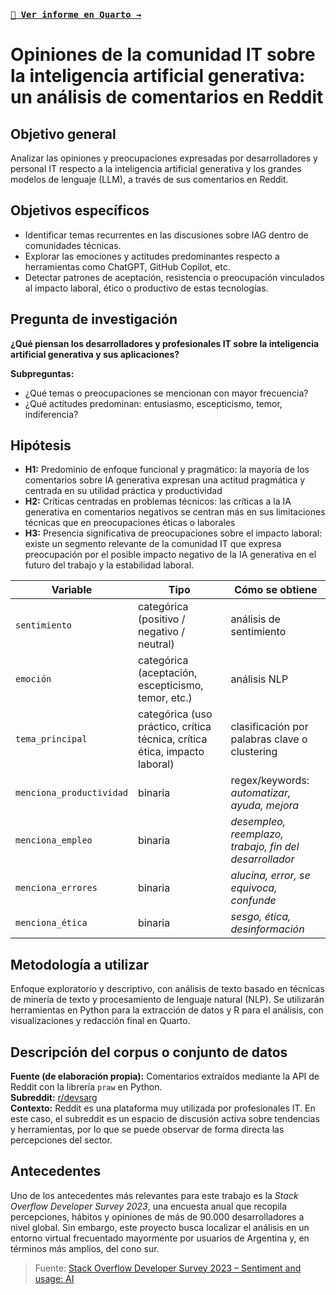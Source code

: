 ### [`📄 Ver informe en Quarto →`](https://lorenzoferreyra.github.io/reddit-data-extraction/Quarto_Research_Doc.html)

# Opiniones de la comunidad IT sobre la inteligencia artificial generativa: un análisis de comentarios en Reddit

## Objetivo general
Analizar las opiniones y preocupaciones expresadas por desarrolladores y personal IT respecto a la inteligencia artificial generativa y los grandes modelos de lenguaje (LLM), a través de sus comentarios en Reddit.

## Objetivos específicos
- Identificar temas recurrentes en las discusiones sobre IAG dentro de comunidades técnicas.  
- Explorar las emociones y actitudes predominantes respecto a herramientas como ChatGPT, GitHub Copilot, etc.  
- Detectar patrones de aceptación, resistencia o preocupación vinculados al impacto laboral, ético o productivo de estas tecnologías.

## Pregunta de investigación
**¿Qué piensan los desarrolladores y profesionales IT sobre la inteligencia artificial generativa y sus aplicaciones?**

**Subpreguntas:**
- ¿Qué temas o preocupaciones se mencionan con mayor frecuencia?  
- ¿Qué actitudes predominan: entusiasmo, escepticismo, temor, indiferencia?

## Hipótesis
- **H1:**  Predominio de enfoque funcional y pragmático:  la mayoría de los comentarios sobre IA generativa expresan una actitud pragmática y centrada en su utilidad práctica y productividad
- **H2:** Críticas centradas en problemas técnicos: las críticas a la IA generativa en comentarios negativos se centran más en sus limitaciones técnicas que en preocupaciones éticas o laborales
- **H3:** Presencia significativa de preocupaciones sobre el impacto laboral: existe un segmento relevante de la comunidad IT que expresa preocupación por el posible impacto negativo de la IA generativa en el futuro del trabajo y la estabilidad laboral.

| Variable                 | Tipo                                                                       | Cómo se obtiene                                        |
| ------------------------ | -------------------------------------------------------------------------- | ------------------------------------------------------ |
| `sentimiento`            | categórica (positivo / negativo / neutral)                                 | análisis de sentimiento                                |
| `emoción`                | categórica (aceptación, escepticismo, temor, etc.)                         | análisis NLP                                           |
| `tema_principal`         | categórica (uso práctico, crítica técnica, crítica ética, impacto laboral) | clasificación por palabras clave o clustering          |
| `menciona_productividad` | binaria                                                                    | regex/keywords: *automatizar, ayuda, mejora*           |
| `menciona_empleo`        | binaria                                                                    | *desempleo, reemplazo, trabajo, fin del desarrollador* |
| `menciona_errores`       | binaria                                                                    | *alucina, error, se equivoca, confunde*                |
| `menciona_ética`         | binaria                                                                    | *sesgo, ética, desinformación*                         |


## Metodología a utilizar
Enfoque exploratorio y descriptivo, con análisis de texto basado en técnicas de minería de texto y procesamiento de lenguaje natural (NLP). Se utilizarán herramientas en Python para la extracción de datos y R para el análisis, con visualizaciones y redacción final en Quarto.

## Descripción del corpus o conjunto de datos
**Fuente (de elaboración propia):** Comentarios extraídos mediante la API de Reddit con la librería `praw` en Python.  
**Subreddit:** [r/devsarg](https://www.reddit.com/r/devsarg)  
**Contexto:** Reddit es una plataforma muy utilizada por profesionales IT. En este caso, el subreddit es un espacio de discusión activa sobre tendencias y herramientas, por lo que se puede observar de forma directa las percepciones del sector.

## Antecedentes
Uno de los antecedentes más relevantes para este trabajo es la *Stack Overflow Developer Survey 2023*, una encuesta anual que recopila percepciones, hábitos y opiniones de más de 90.000 desarrolladores a nivel global. Sin embargo, este proyecto busca localizar el análisis en un entorno virtual frecuentado mayormente por usuarios de Argentina y, en términos más amplios, del cono sur.

> Fuente: [Stack Overflow Developer Survey 2023 – Sentiment and usage: AI](https://survey.stackoverflow.co/2023/#sentiment-and-usage-ai-select)
